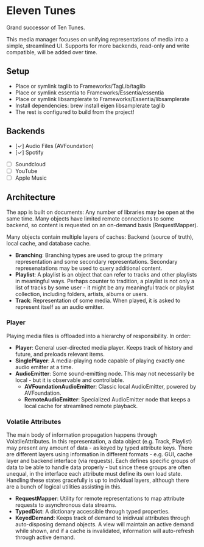 #  Eleven Tunes

Grand successor of Ten Tunes.

This media manager focuses on unifying representations of media into a simple, streamlined UI. Supports for more backends, read-only and write compatible, will be added over time.
 
 ## Setup
 
 * Place or symlink taglib to Frameworks/TagLib/taglib 
 * Place or symlink essentia to Frameworks/Essentia/essentia
 * Place or symlink libsamplerate to Frameworks/Essentia/libsamplerate
 * Install dependencies: brew install eigen libsamplerate taglib
 * The rest is configured to build from the project!

 ## Backends
 
 * [✓] Audio Files (AVFoundation)
 * [✓] Spotify
 * [  ] Soundcloud
 * [  ] YouTube
 * [  ] Apple Music
 
 ## Architecture

The app is built on documents: Any number of libraries may be open at the same time. Many objects have limited remote connections to some backend, so content is requested on an on-demand basis (RequestMapper).

Many objects contain multiple layers of caches: Backend (source of truth), local cache, and database cache.

* **Branching**: Branching types are used to group the primary representation and some secondary representations. Secondary represenatations may be used to query additional content.
* **Playlist**: A playlist is an object that can refer to tracks and other playlists in meaningful ways. Perhaps counter to tradition, a playlist is not only a list of tracks by some user - it might be any meaningful track or playlist collection, including folders, artists, albums or users. 
* **Track**: Representation of some media. When played, it is asked to represent itself as an audio emitter.

### Player
Playing media files is offloaded into a hierarchy of responsibility. In order:

* **Player**: General user-directed media player. Keeps track of history and future, and preloads relevant items.
* **SinglePlayer**: A media-playing node capable of playing exactly one audio emitter at a time.
* **AudioEmitter**: Some sound-emitting node. This may not necessarily be local - but it is observable and controllable.
    * **AVFoundationAudioEmitter**: Classic local AudioEmitter, powered by AVFoundation.
    * **RemoteAudioEmitter**: Specialized AudioEmitter node that keeps a local cache for streamlined remote playback.

### Volatile Attributes

The main body of information propagation happens through VolatileAttributes. In this representation, a data object (e.g. Track, Playlist) may present any amount of data - as keyed by typed attribute keys. There are different layers using information in different formats - e.g. GUI, cache layer and backend interface (via requests). Each defines specific groups of data to be able to handle data properly - but since these groups are often unequal, in the interface each attribute must define its own load state. Handling these states gracefully is up to individual layers, although there are a bunch of logical utilities assisting in this.

* **RequestMapper**: Utility for remote representations to map attribute requests to asynchronous data streams.
* **TypedDict**: A dictionary accessible through typed properties.
* **KeyedDemand**: Keeps track of demand to inidivual attributes through auto-disposing demand objects. A view will maintain an active demand while shown, and if a cache is invalidated, information will auto-refresh through active demand.
